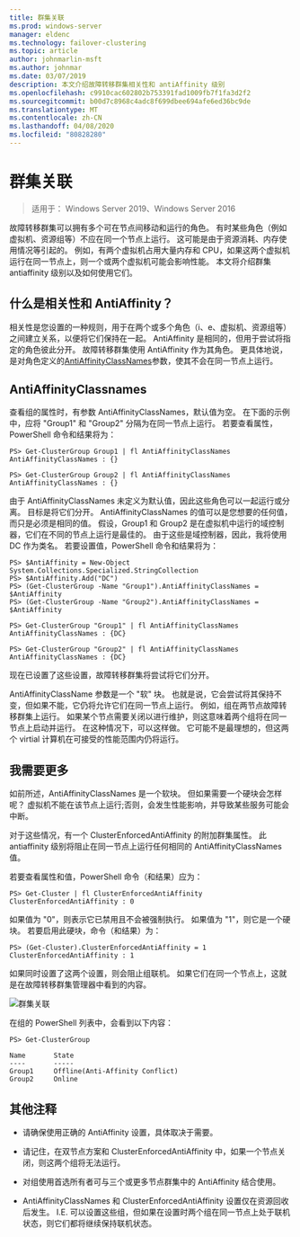 ```yaml
---
title: 群集关联
ms.prod: windows-server
manager: eldenc
ms.technology: failover-clustering
ms.topic: article
author: johnmarlin-msft
ms.author: johnmar
ms.date: 03/07/2019
description: 本文介绍故障转移群集相关性和 antiAffinity 级别
ms.openlocfilehash: c9910cac602802b753391fad1009fb7f1fa3d2f2
ms.sourcegitcommit: b00d7c8968c4adc8f699dbee694afe6ed36bc9de
ms.translationtype: MT
ms.contentlocale: zh-CN
ms.lasthandoff: 04/08/2020
ms.locfileid: "80828280"
---
```

# <a name="cluster-affinity"></a>群集关联

> 适用于： Windows Server 2019、Windows Server 2016

故障转移群集可以拥有多个可在节点间移动和运行的角色。  有时某些角色（例如虚拟机、资源组等）不应在同一个节点上运行。  这可能是由于资源消耗、内存使用情况等引起的。 例如，有两个虚拟机占用大量内存和 CPU，如果这两个虚拟机运行在同一节点上，则一个或两个虚拟机可能会影响性能。  本文将介绍群集 antiaffinity 级别以及如何使用它们。

## <a name="what-is-affinity-and-antiaffinity"></a>什么是相关性和 AntiAffinity？

相关性是您设置的一种规则，用于在两个或多个角色（i、e、虚拟机、资源组等）之间建立关系，以便将它们保持在一起。  AntiAffinity 是相同的，但用于尝试将指定的角色彼此分开。  故障转移群集使用 AntiAffinity 作为其角色。  更具体地说，是对角色定义的[AntiAffinityClassNames](https://docs.microsoft.com/previous-versions/windows/desktop/mscs/groups-antiaffinityclassnames)参数，使其不会在同一节点上运行。  

## <a name="antiaffinityclassnames"></a>AntiAffinityClassnames

查看组的属性时，有参数 AntiAffinityClassNames，默认值为空。  在下面的示例中，应将 "Group1" 和 "Group2" 分隔为在同一节点上运行。  若要查看属性，PowerShell 命令和结果将为：

    PS> Get-ClusterGroup Group1 | fl AntiAffinityClassNames
    AntiAffinityClassNames : {}

    PS> Get-ClusterGroup Group2 | fl AntiAffinityClassNames
    AntiAffinityClassNames : {}

由于 AntiAffinityClassNames 未定义为默认值，因此这些角色可以一起运行或分离。  目标是将它们分开。  AntiAffinityClassNames 的值可以是您想要的任何值，而只是必须是相同的值。  假设，Group1 和 Group2 是在虚拟机中运行的域控制器，它们在不同的节点上运行是最佳的。  由于这些是域控制器，因此，我将使用 DC 作为类名。  若要设置值，PowerShell 命令和结果将为：

    PS> $AntiAffinity = New-Object System.Collections.Specialized.StringCollection
    PS> $AntiAffinity.Add("DC")
    PS> (Get-ClusterGroup -Name "Group1").AntiAffinityClassNames = $AntiAffinity
    PS> (Get-ClusterGroup -Name "Group2").AntiAffinityClassNames = $AntiAffinity

    PS> Get-ClusterGroup "Group1" | fl AntiAffinityClassNames
    AntiAffinityClassNames : {DC}

    PS> Get-ClusterGroup "Group2" | fl AntiAffinityClassNames
    AntiAffinityClassNames : {DC}

现在已设置了这些设置，故障转移群集将尝试将它们分开。  

AntiAffinityClassName 参数是一个 "软" 块。  也就是说，它会尝试将其保持不变，但如果不能，它仍将允许它们在同一节点上运行。  例如，组在两节点故障转移群集上运行。  如果某个节点需要关闭以进行维护，则这意味着两个组将在同一节点上启动并运行。  在这种情况下，可以这样做。  它可能不是最理想的，但这两个 virtial 计算机在可接受的性能范围内仍将运行。

## <a name="i-need-more"></a>我需要更多

如前所述，AntiAffinityClassNames 是一个软块。  但如果需要一个硬块会怎样呢？  虚拟机不能在该节点上运行;否则，会发生性能影响，并导致某些服务可能会中断。

对于这些情况，有一个 ClusterEnforcedAntiAffinity 的附加群集属性。  此 antiaffinity 级别将阻止在同一节点上运行任何相同的 AntiAffinityClassNames 值。

若要查看属性和值，PowerShell 命令（和结果）应为：

    PS> Get-Cluster | fl ClusterEnforcedAntiAffinity
    ClusterEnforcedAntiAffinity : 0

如果值为 "0"，则表示它已禁用且不会被强制执行。  如果值为 "1"，则它是一个硬块。  若要启用此硬块，命令（和结果）为：

    PS> (Get-Cluster).ClusterEnforcedAntiAffinity = 1
    ClusterEnforcedAntiAffinity : 1

如果同时设置了这两个设置，则会阻止组联机。  如果它们在同一个节点上，这就是在故障转移群集管理器中看到的内容。

![群集关联](media/Cluster-Affinity/Cluster-Affinity-1.png)

在组的 PowerShell 列表中，会看到以下内容：

    PS> Get-ClusterGroup

    Name       State
    ----       -----
    Group1     Offline(Anti-Affinity Conflict)
    Group2     Online

## <a name="additional-comments"></a>其他注释

- 请确保使用正确的 AntiAffinity 设置，具体取决于需要。
- 请记住，在双节点方案和 ClusterEnforcedAntiAffinity 中，如果一个节点关闭，则这两个组将无法运行。  

- 对组使用首选所有者可与三个或更多节点群集中的 AntiAffinity 结合使用。
- AntiAffinityClassNames 和 ClusterEnforcedAntiAffinity 设置仅在资源回收后发生。 I.E. 可以设置这些组，但如果在设置时两个组在同一节点上处于联机状态，则它们都将继续保持联机状态。



